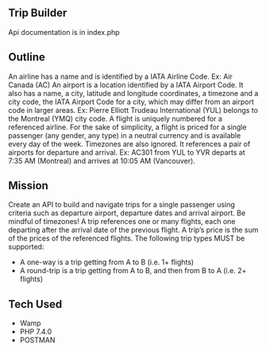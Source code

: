 
## Trip Builder

Api documentation is in index.php

## Outline
An airline has a name and is identified by a IATA Airline Code.
Ex: Air Canada (AC)
An airport is a location identified by a IATA Airport Code. It also has a name, a city, latitude and
longitude coordinates, a timezone and a city code, the IATA Airport Code for a city, which may
differ from an airport code in larger areas.
Ex: Pierre Elliott Trudeau International (YUL) belongs to the Montreal (YMQ) city code.
A flight is uniquely numbered for a referenced airline. For the sake of simplicity, a flight is priced
for a single passenger (any gender, any type) in a neutral currency and is available every day of
the week. Timezones are also ignored. It references a pair of airports for departure and arrival.
Ex: AC301 from YUL to YVR departs at 7:35 AM (Montreal) and arrives at 10:05 AM (Vancouver).


## Mission

Create an API to build and navigate trips for a single passenger using criteria such as
departure airport, departure dates and arrival airport. Be mindful of timezones!
A trip references one or many flights, each one departing after the arrival date of the previous
flight. A trip’s price is the sum of the prices of the referenced flights.
The following trip types MUST be supported:

- A one-way is a trip getting from A to B (i.e. 1+ flights)
- A round-trip is a trip getting from A to B, and then from B to A (i.e. 2+ flights)

## Tech Used

- Wamp
- PHP 7.4.0
- POSTMAN

